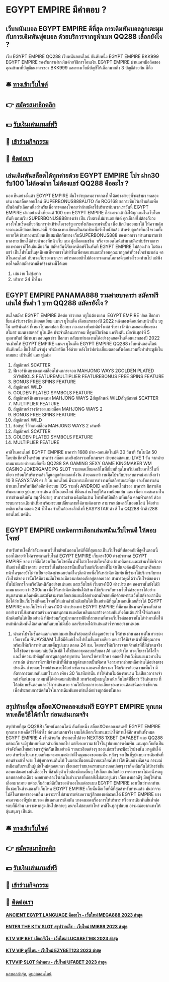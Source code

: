 # EGYPT EMPIRE มีคำตอบ ?
## เว็บพนันบอล EGYPT EMPIRE ดีที่สุด การเดิมพันบอลลูกเตะมุม กับการเดิมพันฟุตบอล ด้วยบริการจากยูฟ่าเบท QQ288 เลือกยังไง ?
เว็บ EGYPT EMPIRE QQ288 เว็บพนันออนไลน์ อันดับหนึ่ง EGYPT EMPIRE BKK999 EGYPT EMPIRE รองรับการฝากเงินด้วยวิธีการโอนเงิน EGYPT EMPIRE ผ่านแอพมือถือของคุณเข้ามาที่บัญชีธนาคารของ BKK999 และทางเว็บมีบัญชีให้เลือกมากถึง 3 บัญชีด้วยกัน ก็คือ

## 🛎 [ทางเข้าเว็บไซต์](https://bit.ly/3SdLNi2)
## 👉 [สมัครสมาชิกคลิก](https://bit.ly/3SdLNi2)
## 💵 [รับเงินเล่นเกมส์ฟรี](https://bit.ly/3dyRKHj)
## 👑 [เข้าร่วมกิจกรรม](https://bit.ly/3dyRKHj)
## 📱 [ติดต่อเรา](https://bit.ly/3dyRKHj)

## เล่นเดิมพันสล็อตได้ทุกค่ายด้วย EGYPT EMPIRE โปร ฝาก30 รับ100 ไม่ต้องฝาก ไม่ต้องแชร์ QQ288 คืออะไร ?
มองเห็นอย่างงี้แล้ว EGYPT EMPIRE มั่นใจว่าทุกคนอาจตกลงใจได้อย่างง่ายๆที่จะเข้ามา ทดลองเล่น เกมสล็อตออนไลน์ SUPERBONUS888AUTO กับ RCG168 ขอกระซิบไว้เสริมเติมเพื่อเป็นอีกตัวเลือกหนึ่งสำหรับเพื่อการตกลงใจเลยว่าถ้าสมัครใช้บริการกับพวกเราวันนี้ EGYPT EMPIRE ฝากอย่างต่ำเพียงแต่ 100 บาท EGYPT EMPIRE ก็สามารถเข้าถึงได้ทุกเกมในเว็บโดยทันที แถมเว็บ SUPERBONUS888ทางเข้า เป็น เว็บตรงไม่ผ่านเอเย่นต์ คุณก็เลยไม่ต้องกังวงดวงใจในเรื่องเกี่ยวกับการทำเทิร์นโอเวอร์สูงกระทั่งเกินความจำเป็น เพื่อเบิกเงินออกมาใช้ ให้ความคุ้มราคาและก็ปลอดภัยขนาดนี้ จำต้องลงทะเบียนเป็นสมาชิกเพื่อรับโบนัสแล้ว
สำหรับลูกค้าที่พอใจรวมทั้งอยากได้เข้ามาลงทะเบียนเป็นสมาชิกกับทาง เว็บSUPERBONUS888 ของพวกเรา ท่านสามารถเข้ามาลงทะเบียนได้ด้วยตัวเองที่หน้าเว็บ เกม ตู้สล็อตแมชชีน  หรือจะแอดไลน์เข้ามาสมัครกับข้าราชการของพวกเราก็ได้เช่นเดียวกัน สมัครวันนี้รับเครดิตฟรีในทันที EGYPT EMPIRE ไม่ต้องฝาก ไม่ต้องแชร์ เป็นโปรโมชั่นสุดพิเศษที่พวกเราได้ทำขึ้นเพื่อทดแทนและก็ขอบคุณมากลูกค้าที่วางใจเข้ามาเล่น คาสิโนออนไลน์ กับทางเว็บของพวกเรา อย่ารอคอยช้าไม่ต้องการคลาดโอกาสดีๆอย่างงี้ของท่านไป แม้พึงพอใจคลิ๊กสมัครตามลิ้งค์ข้างล่างนี้ได้เลย
1. เล่นง่าย ไม่ยุ่งยาก
2. บริการ 24 ชั่วโมง

## EGYPT EMPIRE PANAMA888 รวมค่ายบาคาร่า สมัครฟรี เล่นได้ ขั้นต่ำ 1 บาท QQ288 สมัครยังไง ?
สนใจสมัคร EGYPT EMPIRE ติดต่อ
ข่าวบอล บรูโน่ต้องยอม  EGYPT EMPIRE ปอล ป็อกบา ยิ้มแฉ่งรับรางวัลแข้งยอดเยี่ยม แมนฯ ยูไนเต็ด เดือนแรกของปี 2022 หลังสองเดือนก่อนหน้าเป็น บรูโน่ แฟร์นันด์ส ที่เหมาไปหมดปอล ป็อกบา กองกลางทีมชาติฝรั่งเศส รับรางวัลนักเตะยอดเยี่ยมของสโมสร แมนเชสเตอร์ ยูไนเต็ด ประจำเดือนมกราคม ที่ศูนย์ฝึกซ้อม แคร์ริงตัน เมื่อวันศุกร์ที่ 5 กุมภาพันธ์ ที่ผ่านมา
ขอบคุณข่าว
ป็อกบา กลับมาทำผลงานได้อย่างสุดยอดในเดือนแรกของปี 2022 จนช่วยให้ EGYPT EMPIRE แมนฯ ยูไนเต็ด EGYPT EMPIRE QQ288 เว็บพนันออนไลน์ อันดับหนึ่ง ขึ้นไปเป็นจ่าฝูง พรีเมียร์ลีก ได้ด้วย หลังโชว์ฟอร์มเยี่ยมตลอดทั้งเดือนรวมทั้งทำประตูชัยในเกมชนะ เบิร์นลี่ย์ และ ฟูแล่ม
1. สัญลักษณ์ SCATTER
2. ฟีเจอร์พิเศษของเกมสล็อตไพ่นกกระจอก MAHJONG WAYS 2GOLDEN PLATED SYMBOLS FEATUREMULTIPLIER FEATUREBONUS FREE SPINS FEATURE
3. BONUS FREE SPINS FEATURE
4. สัญลักษณ์ WILD
5. GOLDEN PLATED SYMBOLS FEATURE
6. สัญลักษณ์พิเศษของเกม MAHJONG WAYS 2สัญลักษณ์ WILDสัญลักษณ์ SCATTER
7. MULTIPLIER FEATURE
8. สัญลักษณ์รางวัลของเกมสล็อต MAHJONG WAYS 2
9. BONUS FREE SPINS FEATURE
10. สัญลักษณ์ WILD
11. ข้อสรุป รีวิวเกมสล็อต MAHJONG WAYS 2 เล่นฟรี
12. สัญลักษณ์ SCATTER
13. GOLDEN PLATED SYMBOLS FEATURE
14. MULTIPLIER FEATURE

คาสิโนออนไลน์ EGYPT EMPIRE บาคาร่า 1688 ฝาก-ถอนอัตโนมัติ 30 วินาที รับโบนัส 50 โดยทันทีคาสิโนพร้อม บาคาร่า สล๊อต เกมยิงปลารวมทั้งเกมฯลฯ ถ่ายทอดสดแบบ LIVE 1 วัน จากค่ายเกมมากมายค่ายเกมอีกทั้ง QQ288 SA GAMING SEXY GAME KINGMAKER WM CASINO JOKERGAME PG SLOT รวมยอดเยี่ยมคาสิโนที่เยี่ยมที่สุดในทวีปเอเชียเอาไว้ในที่เดียว พร้อมให้บริการแล้วก็ดูแลลูกค้าตลอดทั้งวัน ด้วยคณะทำงานมือโปรกับประสบการณ์มากยิ่งกว่า 10 ปี EASYSTAR ค่า สิ โน ออนไลน์ มีระบบระเบียบการทำงานที่เสถียรเยอะที่สุด รองรับการเล่น ผ่านบนโทรศัพท์มือถืออีกทั้งระบบ IOS รวมทั้ง ANDROID คาสิโนออนไลน์ของ บาคาร่า มีการเดิมพันมากมาย รูปแบบการเล่นคาสิโนออนไลน์ ที่มีคนส่วนใหญ่ให้ความนิยมเล่น และ เพื่อความสะดวกในการเข้าลงเดิมพัน สนุกได้ง่ายๆ สามารถเข้าลงเดิมพันผ่าน โทรศัพท์มือถือ แท็บเล็ต คอมพิวเตอร์ ด้วยระบบการลงเดิมพันที่มาพร้อมระบบเปลี่ยนภาษได้ตามต้องการ สามารถเล่นคาสิโนออนไลน์ ได้อย่างเพลิดเพลิน ตลอด 24 ชั่วโมง จำเป็นต้องระลึกถึงที่ EASYSTAR ค่า สิ โน QQ288 คิวคิว288 ออนไลน์ แค่นั้น

## EGYPT EMPIRE เทคนิคการเลือกเล่นพนันเว็บไหนดี ให้ตอบโจทย์
สำหรับท่านใดที่กำลังมองหาเว็บไซต์พนันออนไลน์ที่ดีที่สุดและเป็นเว็บไซต์ที่ปลอดภัยที่สุดในตอนนี้บอกได้เลยว่าไม่ควรพลาดเว็บไซต์ EGYPT EMPIRE เว็บตรง100 ต่างประเทศ EGYPT EMPIRE ของเราที่ถือได้ว่าเป็นเว็บไซต์ชั้นนำที่ไม่ว่าใครต่อใครก็ต่างเข้ามาติดตามและเข้ามาใช้บริการกันอย่างไม่มีขาดสาย เพราะเว็บไซต์ของเรานั้นเป็นเว็บแท้เว็บตรงที่ไม่จำเป็นจะต้องมีตัวแทนหรือนายหน้าใดๆและยังไม่จำเป็นจะต้องผ่านเอเย่นต์ใดๆอีกด้วยเพื่อให้เหล่านักเดิมพันที่เข้ามาใช้บริการกับทางเว็บไซต์ของเรานั้นได้มีความมั่นใจและมีความปลอดภัยอยู่ตลอดเวลา สามารถพูดได้ว่าเว็บไซต์ของเรานั้นไม่มีการโกงหรือปิดหนีกันอย่างแน่นอน และเว็บไซต์ เว็บตรง100 ต่างประเทศ ของเรานั้นยังได้มีเกมมากมายกว่า 300เกม เพื่อให้เหล่านักเดิมพันได้เข้ามาใช้บริการกับทางเว็บไซต์ของเราได้อย่างสนุกสนานเพลิดเพลินและยังสามารถเลือกเล่นเกมได้อย่างตามใจชอบอีกด้วยเพราะเว็บไซต์ของเรานั้นถือได้ว่าเป็นเว็บไซต์ที่ตอบโจทย์ให้แก่เหล่านักเดิมพันได้เป็นอย่างดีที่สุดในตอนนี้เลยก็ว่าได้ EGYPT EMPIRE และเว็บไซต์ เว็บตรง100 ต่างประเทศ EGYPT EMPIRE ที่มีคามเป็นมาตรในระดับสาลกอย่างเรานี้ยังสามารถสร้างความสนุกสนานเพลิดเพลินและสร้างความบันเทิงตื่นเต้นเร้าใจให้แก่เหล่านักเดิมพันได้เป็นอย่างดี ที่มีพร้อมกับรูปภาพกราฟฟิกที่สวยงานที่ทางเว็บไซต์ของเรานั้นได้ทำมาเพื่อให้เหล่านักเดิมพันได้เล่นเกมกันแบบไม่มีเบื่อ และรับรองได้ว่าเล่นแล้วร่ำรวยอย่างแน่นอน
1. นำเอาโปรโมชั่นลดแลกแจกแถมมาเป็นตัวล่อและสิ่งดึงดูดเย้ายวน ให้ท่านชวนหลง แต่ในทางของเว็บเรานั้น RUAYSIAM ไม่ได้มีดีแค่เรื่องโปรโมชั่นอย่างเดียว แต่เราได้มีเจ้าหน้าที่ที่มีคุณภาพ พร้อมให้บริการท่านแบบเต็มรูปแบบ ตลอด 24 ชม. โดยการให้บริการจากเจ้าหน้าที่ที่มีตัวตนจริง ไม่ใช่ข้อความตอบกลับอัตโนมัติ ไม่ใช่ข้อความตอบกลับของ AI แต่อย่างใด ทางเว็บเราได้ใส่ใจและให้ความสำคัญกับการดูแลลูกค้าทุกท่าน โดยจะให้คำปรึกษา ตลอดไปจนถึงชี้แนะแนวทางในการเล่น ด้วยการที่เรามีเจ้าหน้าที่ที่ชำนาญด้านหวยเป็นพิเศษ จึงสามารถช่วยเหลือท่านได้อย่างตรงประเด็น ช่วยตอบโจทย์ด้านหวยได้อย่างชัดเจน และตรงไปตรงมา ให้บริการด้วยความเต็มใจ มีอัตราการตอบกลับแชทไวมาก เพียง 30 วินาทีเท่านั้น ทำให้ท่านไม่ต้องรอนาน ไม่เสียเวลารอเจ้าหน้าที่แน่นอน ถามมาก็ได้คำตอบกลับทันที มาพร้อมปุ่มเมนูในหน้าเว็บไซต์ที่ชื่อว่า วิธีเล่นหวย ที่ได้อธิบายขั้นตอนและวิธีการเล่นหวย รวมไปถึงบอกรายละเอียดของหวยแต่ละชนิดอย่างชัดเจน เพื่อประกอบการตัดสินใจในการเดิมพันของท่านได้อย่างถูกต้องนั่นเอง

## สรุปท้ายที่สุด สล็อตXOทดลองเล่นฟรี EGYPT EMPIRE ทุกเกม หาเคล็ดวิธีได้กำไร ก่อนเล่นเกมจริง
สรุปท้ายที่สุด QQ288 เว็บพนันออนไลน์ อันดับหนึ่ง สล็อตXOทดลองเล่นฟรี EGYPT EMPIRE ทุกเกม หาเคล็ดวิธีได้กำไร ก่อนเล่นเกมจริง เผมได้เลือกเว็บมาแนะนำให้ท่านได้ศึกษากันทั้งหมด EGYPT EMPIRE 4 เว็บด้วยกัน ประกอบไปด้วย NEXT88 1XBET DAFABET และ QQ288 แต่ละเว็บจะมีรูปแบบที่แตกต่างกันออกไป แต่ยังคงความเข้าใจในรูปแบบการเดิมพัน แถมทุกเว็บยังเป็นเจ้าดังที่คนไทยอย่างเรารู้จักกันเป็นอย่างดี รายละเอียดต่างๆ ของแต่ละเว็บจะมีอะไรบ้างนั้น มาดูกันได้เลย
สำหรับเว็บแทงบอลที่ผมจะมาแนะนำว่าดีในมุมมองของผมนั้น หลักๆ จะเป็นที่รูปแบบการเดิมพันที่ค่อนข้างเข้าใจง่าย ไม่ยุ่งยากจนเกินไป ในแต่ละขั้นตอนมีรายละเอียดให้เราได้เห็นอย่างชัดเจน อารมณ์เหมือนกับเราเป็นผู้เล่นใหม่ตลอดเวลา เชื่อเถอะว่าขนาดเรามาแทงบอลบ่อยๆ เราก็คงลืมกันได้บ้างว่าขั้นตอนแต่ละอย่างมันคืออะไร ที่สำคัญตัวเว็บต้องมีเกมอื่นๆ ให้เลือกเล่นอีกด้วย เพราะเราคงไม่มานั่งรอดูผลบอลอย่างเดียว คงอยากหาอะไรเล่นในช่วงเวลาที่บอลยังไม่เตะอยู่แล้ว
เว็บแทงบอลดีๆ มีอยู่ให้ท่านเลือกมากมาย แต่ละเว็บล้วนมีดีเป็นของตัวเองในแต่ละแบบ EGYPT EMPIRE เอาเป็นว่าหากท่านชื่นชอบในส่วนของตัวเว็บไหน EGYPT EMPIRE เว็บนั้นคือเว็บที่ดีที่สุดสำหรับท่านแล้ว มันอาจจะไม่ดีในสายตาของคนอื่น เพราะเราไม่สามารถห้ามความรู้สึกของแต่ละคนได้ EGYPT EMPIRE บางคนอาจมองที่รูปแบบของ ขั้นตอนการเดิมพัน บางคนมองเรื่องการให้บริการ หรือการเดิมพันขั้นต่ำต่อรอบก็มีส่วน เพราะหากสูงเกินไปหลายๆ คนจะไม่ชอบเท่าไหร่ คาสิโนทุกรูปแบบ อารมณ์อยากแทงให้ลุ้นสนุกๆ เป็นต้น

## 🛎 [ทางเข้าเว็บไซต์](https://bit.ly/3SdLNi2)
## 👉 [สมัครสมาชิกคลิก](https://bit.ly/3SdLNi2)
## 💵 [รับเงินเล่นเกมส์ฟรี](https://bit.ly/3dyRKHj)
## 👑 [เข้าร่วมกิจกรรม](https://bit.ly/3dyRKHj)
## 📱 [ติดต่อเรา](https://bit.ly/3dyRKHj)

#### [ANCIENT EGYPT LANGUAGE คืออะไร - เว็บใหม่ MEGA888 2023 ล่าสุด](https://atom.io/themes/ancient%20egypt%20language%20คืออะไร%20-%20เว็บใหม่%20mega888%202023%20ล่าสุด)
#### [ENTER THE KTV SLOT สรุปว่าอะไร - เว็บใหม่ IMI689 2023 ล่าสุด](https://atom.io/themes/enter%20the%20ktv%20slot%20สรุปว่าอะไร%20-%20เว็บใหม่%20imi689%202023%20ล่าสุด)
#### [KTV VIP BET เลือกยังไง - เว็บใหม่ LUCABET168 2023 ล่าสุด](https://atom.io/themes/ktv%20vip%20bet%20เลือกยังไง%20-%20เว็บใหม่%20lucabet168%202023%20ล่าสุด)
#### [KTV VIP ดูที่ไหน - เว็บใหม่ EZYBET123 2023 ล่าสุด](https://atom.io/themes/ktv%20vip%20ดูที่ไหน%20-%20เว็บใหม่%20ezybet123%202023%20ล่าสุด)
#### [KTVVIP SLOT มีคำตอบ - เว็บใหม่ UFABET 2023 ล่าสุด](https://atom.io/themes/ktvvip%20slot%20มีคำตอบ%20-%20เว็บใหม่%20ufabet%202023%20ล่าสุด)

[ผลบอลล่าสุด](https://siamsport.tv "ผลบอลล่าสุด"), [ดูบอลออนไลน์](https://siamsport.tv/ดูบอลสด "ดูบอลออนไลน์")